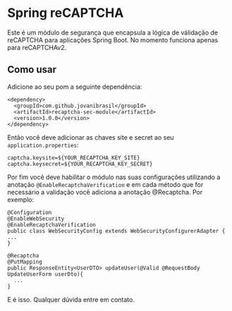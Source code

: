 # Spring reCAPTCHA

Este é um módulo de segurança que encapsula a lógica de válidação de reCAPTCHA 
para aplicações Spring Boot. No momento funciona apenas para reCAPTCHAv2.

## Como usar

Adicione ao seu pom a seguinte dependência:

```
<dependency>
  <groupId>com.github.jovanibrasil</groupId>
  <artifactId>recaptcha-sec-module</artifactId>
  <version>1.0.0</version>
</dependency>
```
Então você deve adicionar as chaves site e secret ao seu ```application.properties```:

```
captcha.keysite=${YOUR_RECAPTCHA_KEY_SITE}
captcha.keysecret=${YOUR_RECAPTCHA_KEY_SECRET}
```

Por fim você deve habilitar o módulo nas suas configurações utilizando a anotação 
```@EnableRecaptchaVerification``` e em cada método que for necessário a validação
você adiciona a anotação @Recaptcha. Por exemplo:

```
@Configuration
@EnableWebSecurity
@EnableRecaptchaVerification
public class WebSecurityConfig extends WebSecurityConfigurerAdapter {
...
}
```
```
@Recaptcha
@PutMapping
public ResponseEntity<UserDTO> updateUser(@Valid @RequestBody UpdateUserForm userDto){ 
  ... 
}
```
E é isso. Qualquer dúvida entre em contato.







